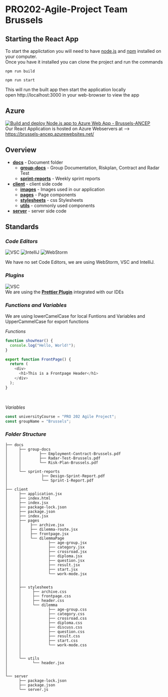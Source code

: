 # PRO202-Agile-Project Team Brussels

## Starting the React App
To start the applictation you will need to have [node.js](https://nodejs.org/en) and [npm](https://www.npmjs.com/) installed on your computer. <br>
Once you have it installed you can clone the project and run the commands
```
npm run build
```

```
npm run start
```
This will run the built app then start the application locally <br>
open http://localhost:3000 in your web-browser to view the app

## Azure
[![Build and deploy Node.js app to Azure Web App - Brussels-ANCEP](https://github.com/vytre/Brussels/actions/workflows/main_brussels-ancep.yml/badge.svg)](https://github.com/vytre/Brussels/actions/workflows/main_brussels-ancep.yml) <br>
Our React Application is hosted on Azure Webservers at --> https://brussels-ancep.azurewebsites.net/
## Overview
* **[docs](https://github.com/vytre/Brussels/tree/main/docs)** - Document folder
  * **[group-docs](https://github.com/vytre/Brussels/tree/main/docs/group-docs)** - Group Documentation, Riskplan, Contract and Radar Test
  * **[sprint-reports](https://github.com/vytre/Brussels/tree/main/docs/sprint-reports)** - Weekly sprint reports
* **[client](https://github.com/vytre/Brussels/tree/main/client)** - client side code
  * **[images](https://github.com/vytre/Brussels/tree/main/client/images)** - Images used in our application
  * **[pages](https://github.com/vytre/Brussels/tree/main/client/pages)** - Page components
  * **[stylesheets](https://github.com/vytre/Brussels/tree/main/client/stylesheets)** - css Stylesheets
  * **[utils](https://github.com/vytre/Brussels/tree/main/client/utils)** - commonly used components
* **[server](https://github.com/vytre/Brussels/tree/main/server)** - server side code






## Standards

### *Code Editors*
![VSC](https://img.shields.io/badge/VSCode-0078D4?style=for-the-badge&logo=visual%20studio%20code&logoColor=white) ![IntelliJ](https://img.shields.io/badge/IntelliJ_IDEA-000000.svg?style=for-the-badge&logo=intellij-idea&logoColor=white) ![WebStorm](https://img.shields.io/badge/WebStorm-000000?style=for-the-badge&logo=WebStorm&logoColor=white)


We have no set Code Editors, we are using WebStorm, VSC and IntelliJ.

### *Plugins*
![VSC](https://img.shields.io/badge/prettier-1A2C34?style=for-the-badge&logo=prettier&logoColor=F7BA3E) <br>
We are using the **[Prettier Plugin](https://prettier.io/)** integrated with our IDEs

### *Functions and Variables*
We are using lowerCamelCase for local Funtions and Variables and UpperCammelCase for export functions

*Functions*
```javascript
function showYear() {
  console.log("Hello, World!");
}

export function FrontPage() {
  return (
    <div>
      <h1>This is a Frontpage Header</h1>
    </div>
  );
}

````

<br>

*Variables*

```javascript
const universityCourse = "PRO 202 Agile Project";
const groupName = "Brussels";
```

### *Folder Structure*
```
├── docs
│     ├── group-docs
│     │        ├── Employment-Contract-Brussels.pdf
│     │        ├── Radar-Test-Brussels.pdf
│     │        └── Risk-Plan-Brussels.pdf
│     │
│     └── sprint-reports
│               ├── Design-Sprint-Report.pdf
│               └── Sprint-1-Report.pdf
│ 
├── client
│     ├── application.jsx
│     ├── index.html
│     ├── index.jsx
│     ├── package-lock.json
│     ├── package.json
│     ├── index.jsx
│     ├── pages
│     │    ├── archive.jsx
│     │    ├── dilemma-route.jsx
│     │    ├── frontpage.jsx
│     │    └── dilemmaPage
│     │            ├── age-group.jsx
│     │            ├── category.jsx
│     │            ├── crossroad.jsx
│     │            ├── diploma.jsx
│     │            ├── question.jsx
│     │            ├── result.jsx
│     │            ├── start.jsx
│     │            └── work-mode.jsx
│     │
│     │                             
│     ├── stylesheets
│     │     ├── archive.css
│     │     ├── frontpage.css
│     │     ├── header.css
│     │     └── dilemma
│     │            ├── age-group.css
│     │            ├── category.css
│     │            ├── crossroad.css
│     │            ├── diploma.css
│     │            ├── discuss.css
│     │            ├── question.css
│     │            ├── result.css
│     │            ├── start.css
│     │            └── work-mode.css
│     │
│     │ 
│     └── utils
│           └── header.jsx
│   
│
└── server
      ├── package-lock.json
      ├── package.json
      └── server.js
````
